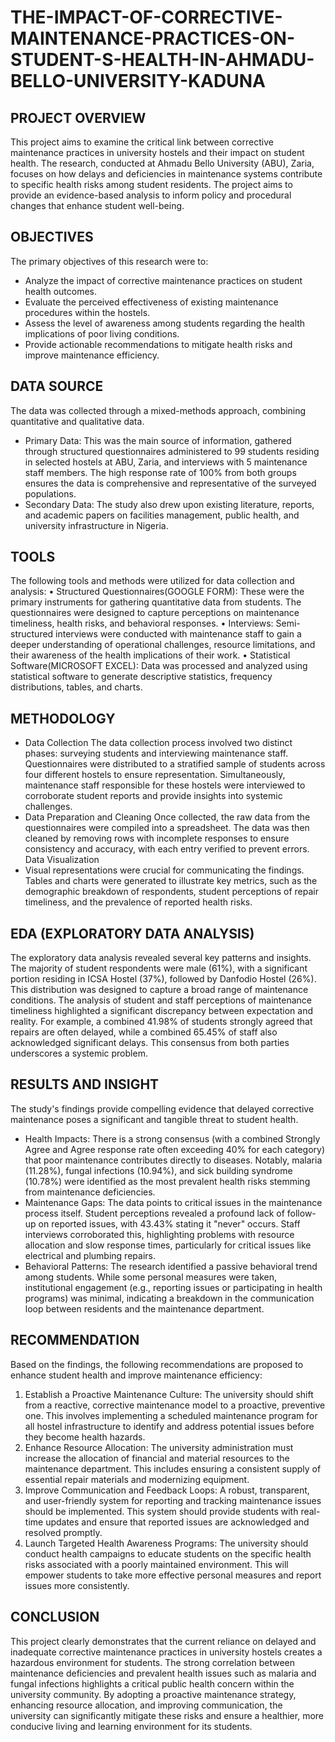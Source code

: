 # THE-IMPACT-OF-CORRECTIVE-MAINTENANCE-PRACTICES-ON-STUDENT-S-HEALTH-IN-AHMADU-BELLO-UNIVERSITY-KADUNA
## PROJECT OVERVIEW
This project aims to examine the critical link between corrective maintenance practices in university hostels and their impact on student health. The research, conducted at Ahmadu Bello University (ABU), Zaria, focuses on how delays and deficiencies in maintenance systems contribute to specific health risks among student residents. The project aims to provide an evidence-based analysis to inform policy and procedural changes that enhance student well-being.

## OBJECTIVES
The primary objectives of this research were to:
-	Analyze the impact of corrective maintenance practices on student health outcomes.
-	Evaluate the perceived effectiveness of existing maintenance procedures within the hostels.
-	Assess the level of awareness among students regarding the health implications of poor living conditions.
-	Provide actionable recommendations to mitigate health risks and improve maintenance efficiency.

## DATA SOURCE
The data was collected through a mixed-methods approach, combining quantitative and qualitative data.
-	Primary Data: This was the main source of information, gathered through structured questionnaires administered to 99 students residing in selected hostels at ABU, Zaria, and interviews with 5 maintenance staff members. The high response rate of 100% from both groups ensures the data is comprehensive and representative of the surveyed populations.
-	Secondary Data: The study also drew upon existing literature, reports, and academic papers on facilities management, public health, and university infrastructure in Nigeria.

## TOOLS
The following tools and methods were utilized for data collection and analysis:
•	Structured Questionnaires(GOOGLE FORM): These were the primary instruments for gathering quantitative data from students. The questionnaires were designed to capture perceptions on maintenance timeliness, health risks, and behavioral responses.
•	Interviews: Semi-structured interviews were conducted with maintenance staff to gain a deeper understanding of operational challenges, resource limitations, and their awareness of the health implications of their work.
•	Statistical Software(MICROSOFT EXCEL): Data was processed and analyzed using statistical software to generate descriptive statistics, frequency distributions, tables, and charts.

## METHODOLOGY
- Data Collection
The data collection process involved two distinct phases: surveying students and interviewing maintenance staff. Questionnaires were distributed to a stratified sample of students across four different hostels to ensure representation. Simultaneously, maintenance staff responsible for these hostels were interviewed to corroborate student reports and provide insights into systemic challenges.
- Data Preparation and Cleaning
Once collected, the raw data from the questionnaires were compiled into a spreadsheet. The data was then cleaned by removing rows with incomplete responses to ensure consistency and accuracy, with each entry verified to prevent errors. 
Data Visualization
- Visual representations were crucial for communicating the findings. Tables and charts were generated to illustrate key metrics, such as the demographic breakdown of respondents, student perceptions of repair timeliness, and the prevalence of reported health risks.

## EDA (EXPLORATORY DATA ANALYSIS)
The exploratory data analysis revealed several key patterns and insights. 
The majority of student respondents were male (61%), with a significant portion residing in ICSA Hostel (37%), followed by Danfodio Hostel (26%). This distribution was designed to capture a broad range of maintenance conditions.
The analysis of student and staff perceptions of maintenance timeliness highlighted a significant discrepancy between expectation and reality. For example, a combined 41.98% of students strongly agreed that repairs are often delayed, while a combined 65.45% of staff also acknowledged significant delays. This consensus from both parties underscores a systemic problem.

## RESULTS AND INSIGHT
The study's findings provide compelling evidence that delayed corrective maintenance poses a significant and tangible threat to student health.
- Health Impacts: There is a strong consensus (with a combined Strongly Agree and Agree response rate often exceeding 40% for each category) that poor maintenance contributes directly to diseases. Notably, malaria (11.28%), fungal infections (10.94%), and sick building syndrome (10.78%) were identified as the most prevalent health risks stemming from maintenance deficiencies.
- Maintenance Gaps: The data points to critical issues in the maintenance process itself. Student perceptions revealed a profound lack of follow-up on reported issues, with 43.43% stating it "never" occurs. Staff interviews corroborated this, highlighting problems with resource allocation and slow response times, particularly for critical issues like electrical and plumbing repairs.
- Behavioral Patterns: The research identified a passive behavioral trend among students. While some personal measures were taken, institutional engagement (e.g., reporting issues or participating in health programs) was minimal, indicating a breakdown in the communication loop between residents and the maintenance department.

## RECOMMENDATION
Based on the findings, the following recommendations are proposed to enhance student health and improve maintenance efficiency:
1.	Establish a Proactive Maintenance Culture: The university should shift from a reactive, corrective maintenance model to a proactive, preventive one. This involves implementing a scheduled maintenance program for all hostel infrastructure to identify and address potential issues before they become health hazards.
2.	Enhance Resource Allocation: The university administration must increase the allocation of financial and material resources to the maintenance department. This includes ensuring a consistent supply of essential repair materials and modernizing equipment.
3.	Improve Communication and Feedback Loops: A robust, transparent, and user-friendly system for reporting and tracking maintenance issues should be implemented. This system should provide students with real-time updates and ensure that reported issues are acknowledged and resolved promptly.
4.	Launch Targeted Health Awareness Programs: The university should conduct health campaigns to educate students on the specific health risks associated with a poorly maintained environment. This will empower students to take more effective personal measures and report issues more consistently.

## CONCLUSION
This project clearly demonstrates that the current reliance on delayed and inadequate corrective maintenance practices in university hostels creates a hazardous environment for students. The strong correlation between maintenance deficiencies and prevalent health issues such as malaria and fungal infections highlights a critical public health concern within the university community. By adopting a proactive maintenance strategy, enhancing resource allocation, and improving communication, the university can significantly mitigate these risks and ensure a healthier, more conducive living and learning environment for its students.

